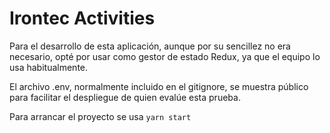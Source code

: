 # Irontec Activities

Para el desarrollo de esta aplicación, aunque por su sencillez no era necesario, opté por usar como gestor de estado Redux, ya que el equipo lo usa habitualmente.

El archivo .env, normalmente incluido en el gitignore, se muestra público para facilitar el despliegue de quien evalúe esta prueba.

Para arrancar el proyecto se usa `yarn start`
